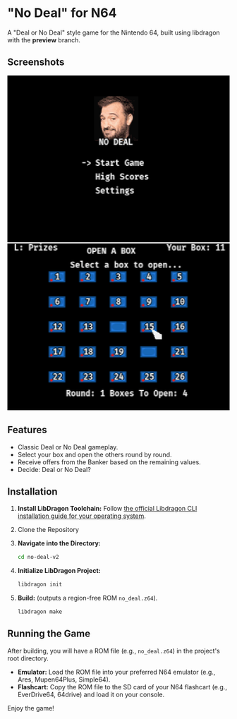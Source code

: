 # "No Deal" for N64

A "Deal or No Deal" style game for the Nintendo 64, built using libdragon with the **preview** branch.

## Screenshots
![No Deal Main Menu](https://github.com/theokyr/no-deal-n64/raw/master/docs/img/no-deal-1.png "No Deal Main Menu")
![No Deal Gameplay](https://github.com/theokyr/no-deal-n64/raw/master/docs/img/no-deal-2.png "No Deal Gameplay")

## Features

*   Classic Deal or No Deal gameplay.
*   Select your box and open the others round by round.
*   Receive offers from the Banker based on the remaining values.
*   Decide: Deal or No Deal?

## Installation

1.  **Install LibDragon Toolchain:**
    Follow [the official Libdragon CLI installation guide for your operating system](https://github.com/DragonMinded/libdragon#getting-started-how-to-build-a-rom).

2.  Clone the Repository
3.  **Navigate into the Directory:**
    ```bash
    cd no-deal-v2
    ```

4.  **Initialize LibDragon Project:**
    ```bash
    libdragon init
    ```

5.  **Build:**
    (outputs a region-free ROM `no_deal.z64`).
    ```bash
    libdragon make
    ```

## Running the Game

After building, you will have a ROM file (e.g., `no_deal.z64`) in the project's root directory.

*   **Emulator:** Load the ROM file into your preferred N64 emulator (e.g., Ares, Mupen64Plus, Simple64).
*   **Flashcart:** Copy the ROM file to the SD card of your N64 flashcart (e.g., EverDrive64, 64drive) and load it on your console.

Enjoy the game! 